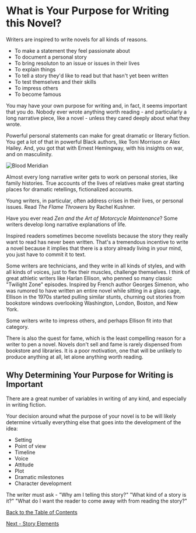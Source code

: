 # What is Your Purpose for Writing this Novel?

Writers are inspired to write novels for all kinds of reasons.

* To make a statement they feel passionate about
* To document a personal story
* To bring resoluton to an issue or issues in their lives
* To explain things
* To tell a story they'd like to read but that hasn't yet been written
* To test themselves and their skills
* To impress others
* To become famous

You may have your own purpose for writing and, in fact, it seems important that you do. Nobody ever wrote anything worth reading - and particularly a long narrative piece, like a novel - unless they cared deeply about what they wrote.

Powerful personal statements can make for great dramatic or literary fiction. You get a lot of that in powerful Black authors, like Toni Morrison or Alex Hailey. And, you got that with Ernest Hemingway, with his insights on war, and on masculinity.

![Blood Meridian](/../Images/Beloved.PNG)

Almost every long narrative writer gets to work on personal stories, like family histories. True accounts of the lives of relatives make great starting places for dramatic retellings, fictionalized accounts.

Young writers, in particular, often address crises in their lives, or personal issues. Read *The Flame Throwers* by Rachel Kushner.

Have you ever read *Zen and the Art of Motorcycle Maintenance*? Some writers develop long narrative explanations of life.

Inspired readers sometimes become novelists because the story they really want to read has never been written. That's a tremendous incentive to write a novel because it implies that there is a story already living in your mind, you just have to commit it to text.

Some writers are technicians, and they write in all kinds of styles, and with all kinds of voices, just to flex their muscles, challenge themselves. I think of great athletic writers like Harlan Ellison, who penned so many classic "Twilight Zone" episodes. Inspired by French author Georges Simenon, who was rumored to have written an entire novel while sitting in a glass cage, Ellison in the 1970s started pulling similar stunts, churning out stories from bookstore windows overlooking Washington, London, Boston, and New York.

Some writers write to impress others, and perhaps Ellison fit into that category.

There is also the quest for fame, which is the least compelling reason for a writer to pen a novel. Novels don't sell and fame is rarely dispensed from bookstore and libraries. It is a poor motivation, one that will be unlikely to produce anything at all, let alone anything worth reading.

## Why Determining Your Purpose for Writing is Important

There are a great number of variables in writing of any kind, and especially in writing fiction.

Your decision around what the purpose of your novel is to be will likely determine virtually everything else that goes into the development of the idea:

* Setting
* Point of view
* Timeline
* Voice
* Attitude
* Plot
* Dramatic milestones
* Character development

The writer must ask - "Why am I telling this story?" "What kind of a story is it?" "What do I want the reader to come away with from reading the story?"

[Back to the Table of Contents](/../../index.md)

[Next - Story Elements](/Elements.md)

